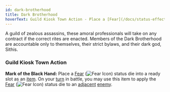 ```yaml
---
id: dark-brotherhood
title: Dark Brotherhood
hoverText: Guild Kiosk Town Action - Place a [Fear](/docs/status-effects/fear) status die into a ready slot as an [item](/docs/items/). On your [turn](/docs/glossary/turn) in battle, you may use this item to apply the [Fear](/docs/status-effects/fear) status die to an [adjacent](/docs/glossary/adjacent) [enemy](/docs/glossary/enemy).
---
```


A guild of zealous assassins, these amoral professionals will take on any contract if the correct rites are enacted. Members of the Dark Brotherhood are accountable only to themselves, their strict bylaws, and their dark god, Sithis.

### Guild Kiosk Town Action

**Mark of the Black Hand:** Place a [Fear](/docs/status-effects/fear) (<img src="/icons/fear.svg" alt="Fear Icon" class="icon-svg" />) status die into a ready slot as an [item](/docs/items/). On your [turn](/docs/glossary/turn) in battle, you may use this item to apply the [Fear](/docs/status-effects/fear) (<img src="/icons/fear.svg" alt="Fear Icon" class="icon-svg" />) status die to an [adjacent](/docs/glossary/adjacent) [enemy](/docs/glossary/enemy).
